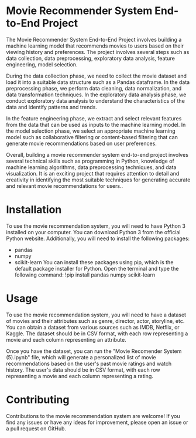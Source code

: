 # Movie Recommender System End-to-End Project
The Movie Recommender System End-to-End Project involves building a machine learning model that recommends movies to users based on their viewing history and preferences. The project involves several steps such as data collection, data preprocessing, exploratory data analysis, feature engineering, model selection.

During the data collection phase, we need to collect the movie dataset and load it into a suitable data structure such as a Pandas dataframe. In the data preprocessing phase, we perform data cleaning, data normalization, and data transformation techniques. In the exploratory data analysis phase, we conduct exploratory data analysis to understand the characteristics of the data and identify patterns and trends.

In the feature engineering phase, we extract and select relevant features from the data that can be used as inputs to the machine learning model. In the model selection phase, we select an appropriate machine learning model such as collaborative filtering or content-based filtering that can generate movie recommendations based on user preferences.

Overall, building a movie recommender system end-to-end project involves several technical skills such as programming in Python, knowledge of machine learning algorithms, data preprocessing techniques, and data visualization. It is an exciting project that requires attention to detail and creativity in identifying the most suitable techniques for generating accurate and relevant movie recommendations for users.. 

# Installation
To use the movie recommendation system, you will need to have Python 3 installed on your computer. You can download Python 3 from the official Python website. Additionally, you will need to install the following packages:

- pandas
- numpy
- scikit-learn
You can install these packages using pip, which is the default package installer for Python. Open the terminal and type the following command:
!pip install pandas numpy scikit-learn
# Usage
To use the movie recommendation system, you will need to have a dataset of movies and their attributes such as genre, director, actor, storyline, etc. You can obtain a dataset from various sources such as IMDB, Netflix, or Kaggle. The dataset should be in CSV format, with each row representing a movie and each column representing an attribute.

Once you have the dataset, you can run the "Movie Recomender System (5).ipynb" file, which will generate a personalized list of movie recommendations based on the user's past movie ratings and watch history. The user's data should be in CSV format, with each row representing a movie and each column representing a rating.

# Contributing
Contributions to the movie recommendation system are welcome! If you find any issues or have any ideas for improvement, please open an issue or a pull request on GitHub.
